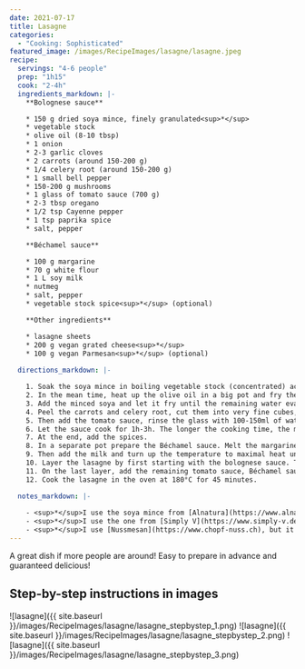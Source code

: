 ```yaml
---
date: 2021-07-17
title: Lasagne
categories:
  - "Cooking: Sophisticated"
featured_image: /images/RecipeImages/lasagne/lasagne.jpeg
recipe:
  servings: "4-6 people"
  prep: "1h15"
  cook: "2-4h"
  ingredients_markdown: |-
    **Bolognese sauce**

    * 150 g dried soya mince, finely granulated<sup>*</sup>
    * vegetable stock
    * olive oil (8-10 tbsp)
    * 1 onion
    * 2-3 garlic cloves
    * 2 carrots (around 150-200 g)
    * 1/4 celery root (around 150-200 g)
    * 1 small bell pepper
    * 150-200 g mushrooms
    * 1 glass of tomato sauce (700 g)
    * 2-3 tbsp oregano
    * 1/2 tsp Cayenne pepper
    * 1 tsp paprika spice
    * salt, pepper

    **Béchamel sauce**

    * 100 g margarine
    * 70 g white flour
    * 1 L soy milk
    * nutmeg
    * salt, pepper
    * vegetable stock spice<sup>*</sup> (optional)

    **Other ingredients**

    * lasagne sheets
    * 200 g vegan grated cheese<sup>*</sup>
    * 100 g vegan Parmesan<sup>*</sup> (optional)
  
  directions_markdown: |-

    1. Soak the soya mince in boiling vegetable stock (concentrated) according to the package instructions. When using the one from Alnatura, 400 mL of water is enough and the soaking time is 15 minutes. After the soaking, drain the minced soya.
    2. In the mean time, heat up the olive oil in a big pot and fry the chopped onion. Towards the end of the frying time add the finely chopped or pressed garlic. 
    3. Add the minced soya and let it fry until the remaining water evaporates and it becomes slightly crispy. 
    4. Peel the carrots and celery root, cut them into very fine cubes, and add them to the pot. Chop the bell pepper and mushrooms in small pieces as well and add them to the mixture. Let everything fry for a few minutes.
    5. Then add the tomato sauce, rinse the glass with 100-150ml of water and add it as well. Don't add too much water, otherwise the sauce becomes to watery. Even if it feels rather thick at the becoming, be aware that the vegetables release more water during cooking.
    6. Let the sauce cook for 1h-3h. The longer the cooking time, the more tasty the sauce.
    7. At the end, add the spices.
    8. In a separate pot prepare the Béchamel sauce. Melt the margarine at low temperatures, add the flour and whip everything into a homogeneous paste.
    9. Then add the milk and turn up the temperature to maximal heat until the milk boils. Continuously stir until it thickens, and then take it away from the heat. Add the spices. A lot of salt/vegetable stock spices might be necessary for the sauce to become tasty.
    10. Layer the lasagne by first starting with the bolognese sauce. Then, continue with a layer of sheets, followed by a good third of the Béchamel sauce, some grated cheese and half the parmesan. Cover the Béchamel sauce layer with sheets, add tomato sauce, sheets and another Béchamel-cheese layer covered again by sheets. 
    11. On the last layer, add the remaining tomato sauce, Béchamel sauce and cover generously with grated cheese.
    12. Cook the lasagne in the oven at 180°C for 45 minutes.

  notes_markdown: |-
    
    - <sup>*</sup>I use the soya mince from [Alnatura](https://www.alnatura.de/de-de/produkte/alle-produkte/konserven-fertiggerichte-und-tiefkuehl/tofu-und-soja/sojaschnetzel-fein-128484/) 
    - <sup>*</sup>I use the one from [Simply V](https://www.simply-v.de/en/simply-v-vegan-grated.html)
    - <sup>*</sup>I use [Nussmesan](https://www.chopf-nuss.ch), but it might only be available in Switzerland
---
```


A great dish if more people are around! Easy to prepare in advance and guaranteed delicious!

<h2>Step-by-step instructions in images</h2>

![lasagne]({{ site.baseurl }}/images/RecipeImages/lasagne/lasagne_stepbystep_1.png)
![lasagne]({{ site.baseurl }}/images/RecipeImages/lasagne/lasagne_stepbystep_2.png)
![lasagne]({{ site.baseurl }}/images/RecipeImages/lasagne/lasagne_stepbystep_3.png)